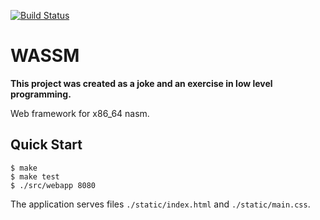 [![Build Status](https://travis-ci.org/tsoding/wassm.svg?branch=master)](https://travis-ci.org/tsoding/wassm)

# WASSM

**This project was created as a joke and an exercise in low level programming.**

Web framework for x86_64 nasm.

## Quick Start

```console
$ make
$ make test
$ ./src/webapp 8080
```

The application serves files `./static/index.html` and `./static/main.css`.
